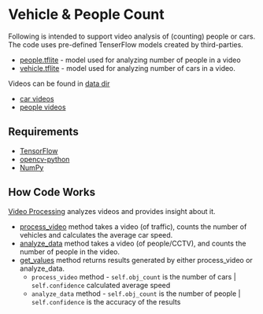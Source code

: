 # Vehicle & People Count 

Following is intended to support video analysis of (counting) people or cars. The code uses pre-defined TenserFlow 
models created by third-parties.
* [people.tflite](../../data/models/people.tflite) - model used for analyzing number of people in a video
* [vehicle.tflite](../../data/models/vehicle.tflite) - model used for analyzing number of cars in a video. 

Videos can be found in [data dir](../../data)
* [car videos](../../data/videos)
* [people videos](../../data/edgex-demo)

## Requirements 
* [TensorFlow](https://www.tensorflow.org/install/pip) 
* [opencv-python](https://pypi.org/project/opencv-python/)
* [NumPy](https://numpy.org/)

## How Code Works 
[Video Processing](video_processing.py) analyzes videos and provides insight about it. 
* [process_video](video_processing.py#L152) method takes a video (of traffic), counts the number of vehicles and calculates
the average car speed. 
* [analyze_data](video_processing.py#L248) method takes a video (of people/CCTV), and counts the number of people in the 
video.
* [get_values](video_processing.py#L287) method returns results generated by either process_video or analyze_data. 
    * `process_video` method - `self.obj_count` is the number of cars | `self.confidence` calculated average speed
    * `analyze_data` method - `self.obj_count` is the number of people | `self.confidence` is the accuracy of the results